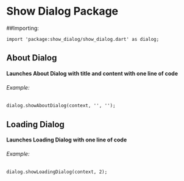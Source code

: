 # Show Dialog Package
##Importing:
~~~
import 'package:show_dialog/show_dialog.dart' as dialog;
~~~

## About Dialog
#### Launches About Dialog with title and content with one line of code
###### Example:
~~~~
dialog.showAboutDialog(context, '', '');
~~~~

## Loading Dialog
#### Launches Loading Dialog with one line of code
###### Example:
~~~~
dialog.showLoadingDialog(context, 2);
~~~~